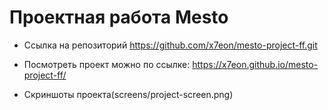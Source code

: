 # Проектная работа Mesto

* Ссылка на репозиторий https://github.com/x7eon/mesto-project-ff.git

* Посмотреть проект можно по ссылке: https://x7eon.github.io/mesto-project-ff/

* Скриншоты проекта(screens/project-screen.png)